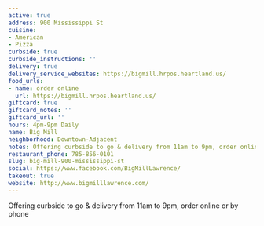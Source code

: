 ```yaml
---
active: true
address: 900 Mississippi St
cuisine:
- American
- Pizza
curbside: true
curbside_instructions: ''
delivery: true
delivery_service_websites: https://bigmill.hrpos.heartland.us/
food_urls:
- name: order online
  url: https://bigmill.hrpos.heartland.us/
giftcard: true
giftcard_notes: ''
giftcard_url: ''
hours: 4pm-9pm Daily
name: Big Mill
neighborhood: Downtown-Adjacent
notes: Offering curbside to go & delivery from 11am to 9pm, order online or by phone
restaurant_phone: 785-856-0101
slug: big-mill-900-mississippi-st
social: https://www.facebook.com/BigMillLawrence/
takeout: true
website: http://www.bigmilllawrence.com/
---
```


Offering curbside to go & delivery from 11am to 9pm, order online or by phone